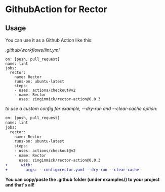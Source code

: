 # GithubAction for Rector

## Usage

You can use it as a Github Action like this:

_.github/workflows/lint.yml_
```
on: [push, pull_request]
name: lint
jobs:
  rector:
    name: Rector
    runs-on: ubuntu-latest
    steps:
    - uses: actions/checkout@v2
    - name: Rector
      uses: zingimmick/rector-action@0.0.3
```

_to use a custom config for example, --dry-run and --clear-cache option:_
```diff
on: [push, pull_request]
name: lint
jobs:
  rector:
    name: Rector
    runs-on: ubuntu-latest
    steps:
    - uses: actions/checkout@v2
    - name: Rector
      uses: zingimmick/rector-action@0.0.3
+      with:
+        args: --config=rector.yaml --dry-run --clear-cache
```

**You can copy/paste the .github folder (under examples/) to your project and that's all!**
